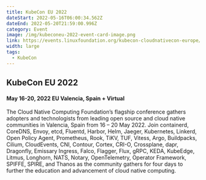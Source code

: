 ```yaml
---
title: KubeCon EU 2022
dateStart: 2022-05-16T06:00:34.562Z
dateEnd: 2022-05-20T21:59:00.996Z
category: Event
image: /img/kubeconeu-2022-event-card-image.png
link: https://events.linuxfoundation.org/kubecon-cloudnativecon-europe/
width: large
tags:
  - KubeCon
---
```

## KubeCon EU 2022
#### May 16-20, 2022 EU Valencia, Spain + Virtual

The Cloud Native Computing Foundation’s flagship conference gathers adopters and technologists from leading open source and cloud native communities in Valencia, Spain from 16 – 20 May 2022. Join containerd, CoreDNS, Envoy, etcd, Fluentd, Harbor, Helm, Jaeger, Kubernetes, Linkerd, Open Policy Agent, Prometheus, Rook, TiKV, TUF, Vitess, Argo, Buildpacks, Cilium, CloudEvents, CNI, Contour, Cortex, CRI-O, Crossplane, dapr, Dragonfly, Emissary Ingress, Falco, Flagger, Flux, gRPC, KEDA, KubeEdge, Litmus, Longhorn, NATS, Notary, OpenTelemetry, Operator Framework, SPIFFE, SPIRE, and Thanos as the community gathers for four days to further the education and advancement of cloud native computing.
